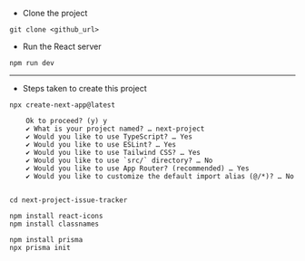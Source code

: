 - Clone the project
```
git clone <github_url>
```
- Run the React server
```
npm run dev
```
***

- Steps taken to create this project

```
npx create-next-app@latest

    Ok to proceed? (y) y
    ✔ What is your project named? … next-project
    ✔ Would you like to use TypeScript? … Yes
    ✔ Would you like to use ESLint? … Yes
    ✔ Would you like to use Tailwind CSS? … Yes
    ✔ Would you like to use `src/` directory? … No
    ✔ Would you like to use App Router? (recommended) … Yes
    ✔ Would you like to customize the default import alias (@/*)? … No


cd next-project-issue-tracker

npm install react-icons
npm install classnames

npm install prisma
npx prisma init
```